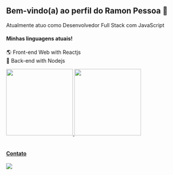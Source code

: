## Bem-vindo(a) ao perfil do Ramon Pessoa 🚀

Atualmente atuo como Desenvolvedor Full Stack com JavaScript

#### Minhas linguagens atuais! 
🌎 Front-end Web with Reactjs  
📡 Back-end with Nodejs  

<div>
  <a href="https://github.com/ramonpessoadev">
  <img height="180em" src="https://github-readme-stats.vercel.app/api?username=ramonpessoadev&show_icons=true&theme=tokyonight&include_all_commits=true&count_private=true"/>
  <img height="180em" src="https://github-readme-stats.vercel.app/api/top-langs/?username=ramonpessoadev&show_icons=true&theme=tokyonight&layout=compact&locale=pt-br&langs_count=10""/>
  </div>
    
 <br>
 
#### Contato

<a href="https://www.linkedin.com/in/mikaelaugustodev/" target="_blank"><img src="https://img.shields.io/badge/-LinkedIn-%230077B5?style=for-the-badge&logo=linkedin&logoColor=white" target="_blank"></a> 
